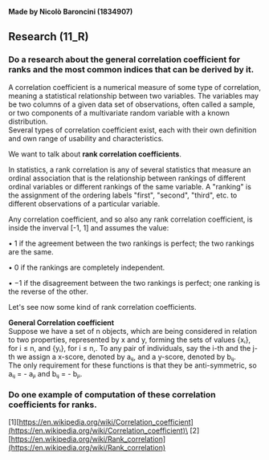 **Made by Nicolò Baroncini (1834907)**

## Research (11_R)
### Do a research about the general correlation coefficient for ranks and the most common indices that can be derived by it.
A correlation coefficient is a numerical measure of some type of correlation, meaning a statistical relationship between two variables. The variables may be two columns of a given data set of observations, often called a sample, or two components of a multivariate random variable with a known distribution.\
Several types of correlation coefficient exist, each with their own definition and own range of usability and characteristics.

We want to talk about **rank correlation coefficients**.

In statistics, a rank correlation is any of several statistics that measure an ordinal association that is the relationship between rankings of different ordinal variables or different rankings of the same variable. A "ranking" is the assignment of the ordering labels "first", "second", "third", etc. to different observations of a particular variable.

Any correlation coefficient, and so also any rank correlation coefficient, is inside the inverval [-1, 1] and assumes the value:

• 1 if the agreement between the two rankings is perfect; the two rankings are the same.

• 0 if the rankings are completely independent.

• −1 if the disagreement between the two rankings is perfect; one ranking is the reverse of the other.

Let's see now some kind of rank correlation coefficients.

**General Correlation coefficient**\
Suppose we have a set of n objects, which are being considered in relation to two properties, represented by x and y, forming the sets of values {xᵢ}, for i ≤ n, and {yᵢ}, for i ≤ n,. To any pair of individuals, say the i-th and the j-th we assign a x-score, denoted by aᵢⱼ, and a y-score, denoted by bᵢⱼ.\
The only requirement for these functions is that they be anti-symmetric, so aᵢⱼ = - aⱼᵢ and bᵢⱼ = - bⱼᵢ.

### Do one example of computation of these correlation coefficients for ranks.

[1][https://en.wikipedia.org/wiki/Correlation_coefficient](https://en.wikipedia.org/wiki/Correlation_coefficient)\
[2][https://en.wikipedia.org/wiki/Rank_correlation](https://en.wikipedia.org/wiki/Rank_correlation)
